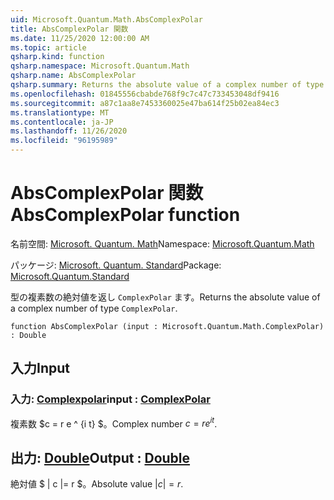 ```yaml
---
uid: Microsoft.Quantum.Math.AbsComplexPolar
title: AbsComplexPolar 関数
ms.date: 11/25/2020 12:00:00 AM
ms.topic: article
qsharp.kind: function
qsharp.namespace: Microsoft.Quantum.Math
qsharp.name: AbsComplexPolar
qsharp.summary: Returns the absolute value of a complex number of type `ComplexPolar`.
ms.openlocfilehash: 01845556cbabde768f9c7c47c733453048df9416
ms.sourcegitcommit: a87c1aa8e7453360025e47ba614f25b02ea84ec3
ms.translationtype: MT
ms.contentlocale: ja-JP
ms.lasthandoff: 11/26/2020
ms.locfileid: "96195989"
---
```

# <a name="abscomplexpolar-function"></a><span data-ttu-id="c012a-102">AbsComplexPolar 関数</span><span class="sxs-lookup"><span data-stu-id="c012a-102">AbsComplexPolar function</span></span>

<span data-ttu-id="c012a-103">名前空間: [Microsoft. Quantum. Math](xref:Microsoft.Quantum.Math)</span><span class="sxs-lookup"><span data-stu-id="c012a-103">Namespace: [Microsoft.Quantum.Math](xref:Microsoft.Quantum.Math)</span></span>

<span data-ttu-id="c012a-104">パッケージ: [Microsoft. Quantum. Standard](https://nuget.org/packages/Microsoft.Quantum.Standard)</span><span class="sxs-lookup"><span data-stu-id="c012a-104">Package: [Microsoft.Quantum.Standard](https://nuget.org/packages/Microsoft.Quantum.Standard)</span></span>


<span data-ttu-id="c012a-105">型の複素数の絶対値を返し `ComplexPolar` ます。</span><span class="sxs-lookup"><span data-stu-id="c012a-105">Returns the absolute value of a complex number of type `ComplexPolar`.</span></span>

```qsharp
function AbsComplexPolar (input : Microsoft.Quantum.Math.ComplexPolar) : Double
```


## <a name="input"></a><span data-ttu-id="c012a-106">入力</span><span class="sxs-lookup"><span data-stu-id="c012a-106">Input</span></span>

### <a name="input--complexpolar"></a><span data-ttu-id="c012a-107">入力: [Complexpolar](xref:Microsoft.Quantum.Math.ComplexPolar)</span><span class="sxs-lookup"><span data-stu-id="c012a-107">input : [ComplexPolar](xref:Microsoft.Quantum.Math.ComplexPolar)</span></span>

<span data-ttu-id="c012a-108">複素数 $c = r e ^ {i t} $。</span><span class="sxs-lookup"><span data-stu-id="c012a-108">Complex number $c = r e^{i t}$.</span></span>



## <a name="output--double"></a><span data-ttu-id="c012a-109">出力: [Double](xref:microsoft.quantum.lang-ref.double)</span><span class="sxs-lookup"><span data-stu-id="c012a-109">Output : [Double](xref:microsoft.quantum.lang-ref.double)</span></span>

<span data-ttu-id="c012a-110">絶対値 $ | c |= r $。</span><span class="sxs-lookup"><span data-stu-id="c012a-110">Absolute value $|c| = r$.</span></span>